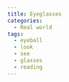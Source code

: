 ```yaml
---
title: Eyeglasses
categories:
  - Real world
tags:
  - eyeball
  - look
  - see
  - glasses
  - reading
---
```

